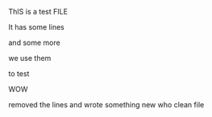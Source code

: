 ThIS is a test FILE

It has some lines

and some more

we use them

to test

WOW

removed the lines
and wrote something new
who
clean file

